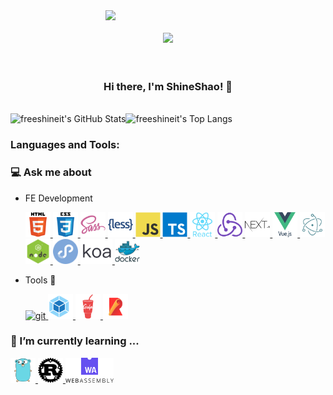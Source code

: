 <div style="text-align: center; display: flex; justify-content: center;" align="center">
<img src="https://media1.giphy.com/media/fvx95jkua5th3YeThr/giphy.gif?cid=ecf05e47ip4uudutlbzx76wu3u2225acdbmfkdxh259mxav0&rid=giphy.gif&ct=s" width="200" />
</div>

<div style="text-align: center; display: flex; justify-content: center; padding: 20px" align="center">
  <img src='https://komarev.com/ghpvc/?username=freeshineit&style=flat-square&color=blue' />
</div>

<br />
<div align="center"><h3>Hi there, I'm ShineShao! 👋</h3></div>
<br />

<div style="display: flex;">
  <!-- https://github.com/anuraghazra/github-readme-stats --> 
 <picture>
  <source 
    srcset="https://github-readme-stats.vercel.app/api?username=freeshineit&show_icons=true&count_private=true&include_all_commits=true&theme=dark"
    media="(prefers-color-scheme: dark)"
  />
  <source
    srcset="https://github-readme-stats.vercel.app/api?username=freeshineit&show_icons=true&count_private=true&include_all_commits=true"
    media="(prefers-color-scheme: light), (prefers-color-scheme: no-preference)"
  />
<img src="https://github-readme-stats.vercel.app/api?username=freeshineit&show_icons=true&count_private=true&include_all_commits=true" alt="freeshineit's GitHub Stats" />
</picture>

<picture>
  <source 
    srcset="https://github-readme-stats.vercel.app/api/top-langs/?username=freeshineit&show_icons=true&theme=dark&langs_count=8&layout=compact&hide=python"
    media="(prefers-color-scheme: dark)"
  />
  <source
    srcset="https://github-readme-stats.vercel.app/api/top-langs/?username=freeshineit&show_icons=true&langs_count=8&layout=compact&hide=python"
    media="(prefers-color-scheme: light), (prefers-color-scheme: no-preference)"
  />
  <img src="https://github-readme-stats.vercel.app/api/top-langs/?username=freeshineit&show_icons=true&langs_count=8&layout=compact&hide=python" alt="freeshineit's Top Langs" />
</picture>
 

</div>

<!-- [![Top Langs](https://github-readme-stats.vercel.app/api/top-langs/?username=freeshineit&langs_count=8)](https://github.com/freeshineit/github-readme-stats) -->

<h3 align="left">Languages and Tools:</h3>
<p align="left"> 
</p>


### 💻 Ask me about

- FE Development
   
    <a href="https://www.w3.org/html/" target="_blank" rel="noreferrer" title='html5'> 
      <img src="https://raw.githubusercontent.com/devicons/devicon/master/icons/html5/html5-original-wordmark.svg" alt="html5" width="40" height="40"/>
    </a>
    <a href="https://www.w3schools.com/css/" target="_blank" rel="noreferrer" title='css3'>
      <img src="https://raw.githubusercontent.com/devicons/devicon/master/icons/css3/css3-original-wordmark.svg" alt="css3" width="40" height="40"/>
    </a>
    <a href="https://sass-lang.com" target="_blank" rel="noreferrer" title='sass'> 
      <img src="https://raw.githubusercontent.com/devicons/devicon/master/icons/sass/sass-original.svg" alt="sass" width="40" height="40"/> 
    </a>
    <a href="https://lesscss.org" target="_blank" rel="noreferrer" title='less'> 
      <img src="./icons/less.svg" alt="less" width="40" height="40"/> 
    </a>
    <a href="https://developer.mozilla.org/en-US/docs/Web/JavaScript" target="_blank" rel="noreferrer" title='javascript'>
      <img src="https://raw.githubusercontent.com/devicons/devicon/master/icons/javascript/javascript-original.svg" alt="javascript" width="40" height="40"/>
    </a>
    <a href="https://www.typescriptlang.org/" target="_blank" rel="noreferrer" title='typescript'>
      <img src="https://raw.githubusercontent.com/devicons/devicon/master/icons/typescript/typescript-original.svg" alt="typescript" width="40" height="40"/>
    </a>
    <a href="https://reactjs.org/" target="_blank" rel="noreferrer" title='react'>
      <img src="https://raw.githubusercontent.com/devicons/devicon/master/icons/react/react-original-wordmark.svg" alt="react" width="40" height="40"/>
    </a>
    <a href="https://redux.js.org" target="_blank" rel="noreferrer" title='redux'>
      <img src="https://raw.githubusercontent.com/devicons/devicon/master/icons/redux/redux-original.svg" alt="redux" width="40" height="40"/>
    </a>
    <a href="https://nextjs.org" target="_blank" rel="noreferrer" title='nextjs'> 
      <img src="./icons/nextjs.svg" alt="next.js" width="40" height="40"/> 
    </a>
    <a href="https://vuejs.org/" target="_blank" rel="noreferrer" title='vuejs'>
      <img src="https://raw.githubusercontent.com/devicons/devicon/master/icons/vuejs/vuejs-original-wordmark.svg" alt="vuejs" width="40" height="40"/>
    </a>
    <a href="https://www.electronjs.org" target="_blank" rel="noreferrer" title='electron'>
      <img src="https://raw.githubusercontent.com/devicons/devicon/master/icons/electron/electron-original.svg" alt="electron" width="40" height="40"/>
    </a>
    <a href="https://nodejs.org" target="_blank" rel="noreferrer" title='nodejs'> 
      <img src="./icons/nodejs.png" alt="nodejs" width="40" height="40"/> 
    </a>
    <a href="https://mp.weixin.qq.com/cgi-bin/wx?token=&lang=zh_CN" target="_blank" rel="noreferrer" title='小程序'>
      <img src="./icons/mini_programs.svg" alt="小程序" width="40" height="40"/>
    </a>
    <a href="https://koajs.com" target="_blank" rel="noreferrer" title='koa2'>
      <img src="./icons/koa2.png" alt="Koa2" height="40"/>
    </a>
    <a href="https://www.docker.com/" target="_blank" rel="noreferrer" title='docker'>
      <img src="https://raw.githubusercontent.com/devicons/devicon/master/icons/docker/docker-original-wordmark.svg" alt="docker" width="40" height="40"/>
    </a>

- Tools 🔧
  
  <a href="https://git-scm.com/" target="_blank" rel="noreferrer" title='git'> 
    <img src="https://www.vectorlogo.zone/logos/git-scm/git-scm-icon.svg" alt="git" width="40" height="40"/>
  </a>
  <a href="https://webpack.js.org" target="_blank" rel="noreferrer" title='webpack'>
    <img src="./icons/webpack.svg" alt="webpack"  height="40"/>
  </a>
  <a href="https://gulpjs.com" target="_blank" rel="noreferrer" title='gulp'>
    <img src="https://raw.githubusercontent.com/devicons/devicon/master/icons/gulp/gulp-plain.svg" alt="gulp" width="40" height="40"/> 
  </a>
  <a href="https://rollupjs.org" target="_blank" rel="noreferrer" title='rollup'> 
    <img src="./icons/rollup.svg" alt="rollup" width="40" height="40"/>
  </a>

### 🌱 I’m currently learning ...

  <a href="https://golang.org" target="_blank" rel="noreferrer" title='golang'> 
    <img src="https://raw.githubusercontent.com/devicons/devicon/master/icons/go/go-original.svg" alt="golang" width="40" height="40"/>
  </a>
  <a href="https://www.rust-lang.org" target="_blank" rel="noreferrer" title='rust'> 
    <img src="https://raw.githubusercontent.com/devicons/devicon/master/icons/rust/rust-plain.svg" alt="rust" width="40" height="40"/> 
  </a>
  <a href="https://webassembly.org" target="_blank" rel="noreferrer" title='webassembly'> 
    <img src="./icons/webassembly.svg" alt="webassembly" height="40"/> 
  </a>


<!--
**freeshineit/freeshineit** is a ✨ _special_ ✨ repository because its `README.md` (this file) appears on your GitHub profile.

Here are some ideas to get you started:

- 🔭 I’m currently working on ...
- 👯 I’m looking to collaborate on ...
- 🤔 I’m looking for help with ...
- 💬 Ask me about ...
- 📫 How to reach me: ...
- 😄 Pronouns: ...
- ⚡ Fun fact: ...
-->
